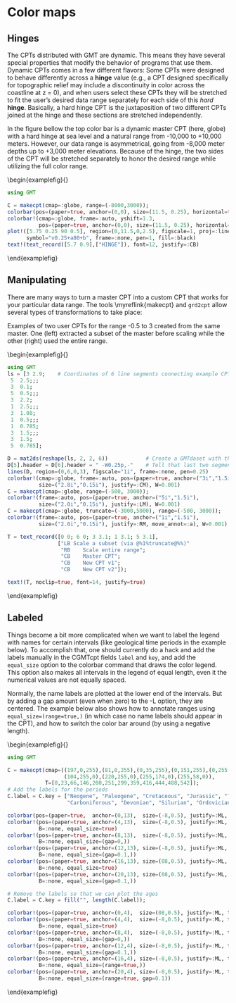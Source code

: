 # Color maps

## Hinges

The CPTs distributed with GMT are dynamic. This means they have several special properties that modify
the behavior of programs that use them. Dynamic CPTs comes in a few different flavors: Some CPTs were
designed to behave differently across a **hinge** value (e.g., a CPT designed specifically for topographic
relief may include a discontinuity in color across the coastline at z = 0), and when users select these
CPTs they will be stretched to fit the user’s desired data range separately for each side of this *hard*
**hinge**. Basically, a hard hinge CPT is the juxtaposition of two different CPTs joined at the hinge
and these sections are stretched independently.

In the figure bellow the top color bar is a dynamic master CPT (here, globe) with a hard hinge at sea
level and a natural range from -10,000 to +10,000 meters. However, our data range is asymmetrical,
going from -8,000 meter depths up to +3,000 meter elevations. Because of the hinge, the two sides of the
CPT will be stretched separately to honor the desired range while utilizing the full color range.

\begin{examplefig}{}
```julia
using GMT

C = makecpt(cmap=:globe, range=(-8000,3000));
colorbar(pos=(paper=true, anchor=(0,0), size=(11.5, 0.25), horizontal=true))
colorbar!(cmap=:globe, frame=:auto, yshift=1.3,
          pos=(paper=true, anchor=(0,0), size=(11.5, 0.25), horizontal=true))
plot!([5.75 0.25 90 0.5], region=(0,11.5,0,2.5), figscale=1, proj=:linear,
      symbol="v0.25+a80+b", frame=:none, pen=1, fill=:black)
text!(text_record([5.7 0.9],["HINGE"]), font=12, justify=:CB)
```
\end{examplefig}



## Manipulating

There are many ways to turn a master CPT into a custom CPT that works for your particular data range.
The tools \myreflink{makecpt} and `grd2cpt` allow several types of transformations to take place:

Examples of two user CPTs for the range -0.5 to 3 created from the same master. One (left) extracted a
subset of the master before scaling while the other (right) used the entire range.

\begin{examplefig}{}
```julia
using GMT
ls = [3	2.9;	# Coordinates of 6 line segments connecting example CPTs
 5	2.5;;;
 3	0.1;
 5	0.5;;;
 3	2.2;
 1	2.5;;;
 3	1.08;
 1	0.5;;;
 1	0.785;
 3	1.5;;;
 3	1.5;
 5	0.785];

D = mat2ds(reshape(ls, 2, 2, 6))            # Create a GMTdaset with the six line segments
D[5].header = D[6].header = " -W0.25p,-"    # Tell that last two segments are dashed lines 
lines(D, region=(0,6,0,3), figscale="1i", frame=:none, pen=0.25)
colorbar!(cmap=:globe, frame=:auto, pos=(paper=true, anchor=("3i","1.5i"),
          size=("2.8i","0.15i"), justify=:CM), W=0.001)
C = makecpt(cmap=:globe, range=(-500, 3000));
colorbar!(frame=:auto, pos=(paper=true, anchor=("5i","1.5i"),
          size=("2.0i","0.15i"), justify=:LM), W=0.001)
C = makecpt(cmap=:globe, truncate=(-3000,5000), range=(-500, 3000));
colorbar!(frame=:auto, pos=(paper=true, anchor=("1i","1.5i"),
          size=("2.0i","0.15i"), justify=:RM, move_annot=:a), W=0.001)

T = text_record([0 0; 6 0; 3 3.1; 1 3.1; 5 3.1],
                ["LB Scale a subset (via @%1%truncate@%%)"
                 "RB	Scale entire range";
                 "CB	Master CPT";
                 "CB	New CPT v1";
                 "CB	New CPT v2"]);

text!(T, noclip=true, font=14, justify=true)
```
\end{examplefig}


## Labeled

Things become a bit more complicated when we want to label the legend with names for certain
intervals (like geological time periods in the example below). To accomplish that, one should
currently do a hack and add the labels manually in the CGMTcpt fields `label` and `key`, and
add the `equal_size` option to the colorbar command that draws the color legend. This option
also makes all intervals in the legend of equal length, even it the numerical values are not equally spaced.

Normally, the name labels are plotted at the lower end of the intervals. But by adding a gap amount
(even when zero) to the -L option, they are centered. The example below also shows how to annotate
ranges using `equal_size=(range=true,)` (in which case no name labels should appear in the CPT),
and how to switch the color bar around (by using a negative length).


\begin{examplefig}{}
```julia
using GMT

C = makecpt(cmap=((197,0,255),(81,0,255),(0,35,255),(0,151,255),(0,255,244),(0,255,127),(0,255,11),
                  (104,255,0),(220,255,0),(255,174,0),(255,58,0)),
            T=[0,23,66,146,200,251,299,359,416,444,488,542]);
# Add the labels for the periods 
C.label = C.key = ["Neogene", "Paleogene", "Cretaceous", "Jurassic", "Triassic", "Permian",
                   "Carboniferous", "Devonian", "Silurian", "Ordovician", "Cambrian;Precambrian"];

colorbar(pos=(paper=true,  anchor=(0,13),  size=(-8,0.5), justify=:ML, triangles=:f), B=:none)
colorbar!(pos=(paper=true, anchor=(4,13),  size=(-8,0.5), justify=:ML, triangles=:f),
          B=:none, equal_size=true)
colorbar!(pos=(paper=true, anchor=(8,13),  size=(-8,0.5), justify=:ML, triangles=:f),
          B=:none, equal_size=(gap=0,))
colorbar!(pos=(paper=true, anchor=(12,13), size=(-8,0.5), justify=:ML, triangles=:f),
          B=:none, equal_size=(gap=0.1,))
colorbar!(pos=(paper=true, anchor=(16,13), size=(08,0.5), justify=:ML, triangles=:f),
          B=:none, equal_size=true)
colorbar!(pos=(paper=true, anchor=(20,13), size=(08,0.5), justify=:ML, triangles=:f),
          B=:none, equal_size=(gap=0.1,))

# Remove the labels so that we can plot the ages
C.label = C.key = fill("", length(C.label));

colorbar!(pos=(paper=true, anchor=(0,4),  size=(08,0.5), justify=:ML, triangles=:f), B=:none)
colorbar!(pos=(paper=true, anchor=(4,4),  size=(-8,0.5), justify=:ML, triangles=:f),
          B=:none, equal_size=true)
colorbar!(pos=(paper=true, anchor=(8,4),  size=(-8,0.5), justify=:ML, triangles=:f),
          B=:none, equal_size=(gap=0,))
colorbar!(pos=(paper=true, anchor=(12,4), size=(-8,0.5), justify=:ML, triangles=:f),
          B=:none, equal_size=(gap=0.1,))
colorbar!(pos=(paper=true, anchor=(16,4), size=(-8,0.5), justify=:ML, triangles=:f),
          B=:none, equal_size=(range=true,))
colorbar!(pos=(paper=true, anchor=(20,4), size=(-8,0.5), justify=:ML, triangles=:f),
          B=:none, equal_size=(range=true, gap=0.1))
```
\end{examplefig}